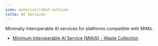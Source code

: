 ```yaml
---
icon: material/robot-outline
title: AI Services
---
```


Minimally interoperable AI services for platforms compatible with MIMs.

- [Minimum Interoperable AI Service (MIAIS) - Waste Collection](waste_collection.md)